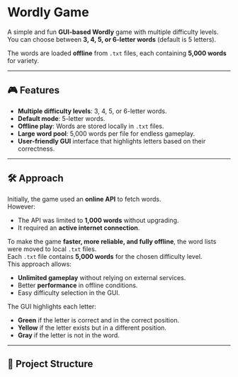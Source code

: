 # Wordly Game

A simple and fun **GUI-based Wordly** game with multiple difficulty levels.  
You can choose between **3, 4, 5, or 6-letter words** (default is 5 letters).  

The words are loaded **offline** from `.txt` files, each containing **5,000 words** for variety.

---

## 🎮 Features
- **Multiple difficulty levels**: 3, 4, 5, or 6-letter words.
- **Default mode**: 5-letter words.
- **Offline play**: Words are stored locally in `.txt` files.
- **Large word pool**: 5,000 words per file for endless gameplay.
- **User-friendly GUI** interface that highlights letters based on their correctness.

---

## 🛠 Approach
Initially, the game used an **online API** to fetch words.  
However:
- The API was limited to **1,000 words** without upgrading.
- It required an **active internet connection**.

To make the game **faster, more reliable, and fully offline**, the word lists were moved to local `.txt` files.  
Each `.txt` file contains **5,000 words** for the chosen difficulty level.  
This approach allows:
- **Unlimited gameplay** without relying on external services.
- Better **performance** in offline conditions.
- Easy difficulty selection in the GUI.

The GUI highlights each letter:
- **Green** if the letter is correct and in the correct position.
- **Yellow** if the letter exists but in a different position.
- **Gray** if the letter is not in the word.

---

## 📂 Project Structure
